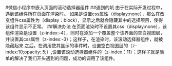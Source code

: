 #微信小程序中嵌入页面的滚动选择器组件
##遇到的坑
由于在实际开发过程中，遇到该组件所在页面在渲染时。
如果是设置css属性（display:none），那么在改变组件css属性为（display：block），显示之后就会隐藏其中的选择项目，使得该组件显示不正常。
##解决办法
在页面渲染时不设置其css（display:none），该组件渲染是设置（z-index:-4），同时在添加一个覆盖整个该界面的空白视图层，并设置其css属性（z-index:-3）；这样子，在渲染时，该滚动选择器组件，就被隐藏起来.之后，在调用使其显示的事件时。设置空白视图层的（z-index:10;opacity:.5;）,设置该滚动选择器组件的（z-index：11）；这样子就是简单的解决了我们开头遇到的问题，成功的调用了该组件。
